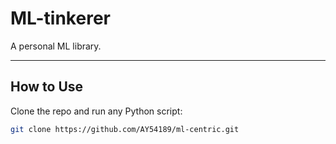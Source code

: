 # ML-tinkerer

A personal ML library.

---

## How to Use

Clone the repo and run any Python script:

```bash
git clone https://github.com/AY54189/ml-centric.git

